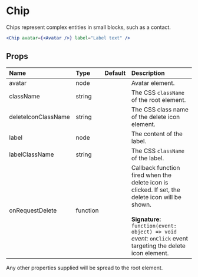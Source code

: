 Chip
====

Chips represent complex entities in small blocks, such as a contact.

```jsx
<Chip avatar={<Avatar />} label="Label text" />
```

Props
-----

| Name | Type | Default | Description |
|:-----|:-----|:--------|:------------|
| avatar | node |  | Avatar element. |
| className | string |  | The CSS `className` of the root element. |
| deleteIconClassName | string |  | The CSS class name of the delete icon element. |
| label | node |  | The content of the label. |
| labelClassName | string |  | The CSS `className` of the label. |
| onRequestDelete | function |  | Callback function fired when the delete icon is clicked. If set, the delete icon will be shown.<br><br>**Signature:**<br>`function(event: object) => void`<br>*event:* `onClick` event targeting the delete icon element. |

Any other properties supplied will be spread to the root element.
